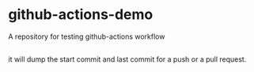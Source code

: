 # github-actions-demo
A repository for testing github-actions workflow

##
it will dump the start commit and last commit for a push or a pull request.
